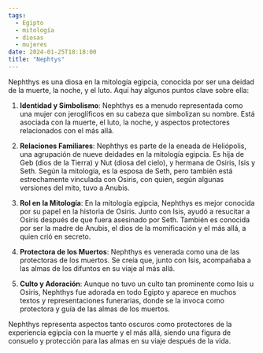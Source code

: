 ```yaml
---
tags:
  - Egipto
  - mitología
  - diosas
  - mujeres
date: 2024-01-25T18:18:00
title: "Nephtys"
---
```



Nephthys es una diosa en la mitología egipcia, conocida por ser una deidad de la muerte, la noche, y el luto. Aquí hay algunos puntos clave sobre ella:

1. **Identidad y Simbolismo**: Nephthys es a menudo representada como una mujer con jeroglíficos en su cabeza que simbolizan su nombre. Está asociada con la muerte, el luto, la noche, y aspectos protectores relacionados con el más allá.

2. **Relaciones Familiares**: Nephthys es parte de la eneada de Heliópolis, una agrupación de nueve deidades en la mitología egipcia. Es hija de Geb (dios de la Tierra) y Nut (diosa del cielo), y hermana de Osiris, Isis y Seth. Según la mitología, es la esposa de Seth, pero también está estrechamente vinculada con Osiris, con quien, según algunas versiones del mito, tuvo a Anubis.

3. **Rol en la Mitología**: En la mitología egipcia, Nephthys es mejor conocida por su papel en la historia de Osiris. Junto con Isis, ayudó a resucitar a Osiris después de que fuera asesinado por Seth. También es conocida por ser la madre de Anubis, el dios de la momificación y el más allá, a quien crió en secreto.

4. **Protectora de los Muertos**: Nephthys es venerada como una de las protectoras de los muertos. Se creía que, junto con Isis, acompañaba a las almas de los difuntos en su viaje al más allá.

5. **Culto y Adoración**: Aunque no tuvo un culto tan prominente como Isis u Osiris, Nephthys fue adorada en todo Egipto y aparece en muchos textos y representaciones funerarias, donde se la invoca como protectora y guía de las almas de los muertos.

Nephthys representa aspectos tanto oscuros como protectores de la experiencia egipcia con la muerte y el más allá, siendo una figura de consuelo y protección para las almas en su viaje después de la vida.